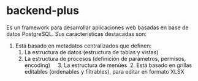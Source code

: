 # backend-plus

Es un framework para desarrollar aplicaciones web basadas en base de datos PostgreSQL. Sus características destacadas son:

  1. Está basado en metadatos centralizados que definen:
     1. La estructura de datos (estructura de tablas y vistas)
     2. La estructura de procesos (definición de parámetros, permisos, encoding)
     3. La estructura de menúes
  2. Está basado en grillas editables (ordenables y filtrables), para editar en formato XLSX
  

